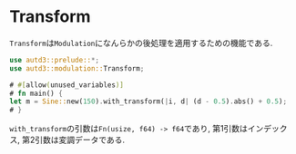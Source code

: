 # Transform

`Transform`は`Modulation`になんらかの後処理を適用するための機能である.

```rust
use autd3::prelude::*;
use autd3::modulation::Transform;

# #[allow(unused_variables)]
# fn main() {
let m = Sine::new(150).with_transform(|i, d| (d - 0.5).abs() + 0.5);
# }
```

`with_transform`の引数は`Fn(usize, f64) -> f64`であり, 第1引数はインデックス, 第2引数は変調データである.
